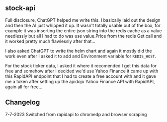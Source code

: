 stock-api
---------

Full disclosure, ChatGPT helped me write this. I basically laid out the design and then
the AI just whipped it up. It wasn't totally usable out of the box, for example it
was inserting the entire json string into the redis cache as a value needlessly
but all I had to do was use value.Price from the redis Get call and it worked
pretty much flawlessly after that...

I also asked ChatGPT to write the helm chart and again it mostly did the work
even after I asked it to add and Environment variable for `REDIS_HOST`.

For the stock ticker data, I asked it where it recomended I get this data for free
and somehow after I decided we'd use Yahoo Finance it came up with this RapidAPI
endpoint that I had to create a free account with and it gave me a token after
setting up the apidojo Yahoo Finance API with RapidAPI, again all for free...

Changelog
---------
7-7-2023 Switched from rapidapi to chromedp and browser scraping
